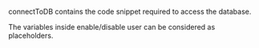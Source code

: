 connectToDB contains the code snippet required to access the database.

The variables inside enable/disable user can be considered as placeholders.